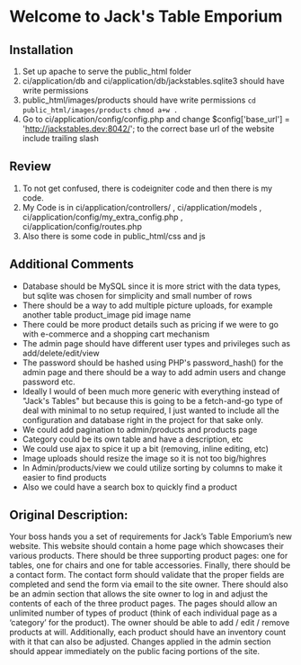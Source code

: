 # Welcome to Jack's Table Emporium

## Installation
1. Set up apache to serve the public_html folder
2. ci/application/db and ci/application/db/jackstables.sqlite3 should have write permissions
3. public_html/images/products should have write permissions
  ```cd public_html/images/products```
  ```chmod a+w .```
4. Go to ci/application/config/config.php and change $config['base_url'] = 'http://jackstables.dev:8042/'; to the correct base url of the website include trailing slash

## Review
1. To not get confused, there is codeigniter code and then there is my code. 
2. My Code is in ci/application/controllers/ , ci/application/models , ci/application/config/my_extra_config.php , ci/application/config/routes.php
3. Also there is some code in public_html/css and js

## Additional Comments
- Database should be MySQL since it is more strict with the data types, but sqlite was chosen for simplicity and small number of rows
- There should be a way to add multiple picture uploads, for example another table product_image pid image name
- There could be more product details such as pricing if we were to go with e-commerce and a shopping cart mechanism
- The admin page should have different user types and privileges such as add/delete/edit/view 
- The password should be hashed using PHP's password_hash() for the admin page and there should be a way to add admin users and change password etc.
- Ideally I would of been much more generic with everything instead of "Jack's Tables" but because this is going to be a fetch-and-go type of deal with minimal to no setup required, I just wanted to include all the configuration and database right in the project for that sake only.
- We could add pagination to admin/products and products page
- Category could be its own table and have a description, etc
- We could use ajax to spice it up a bit (removing, inline editing, etc)
- Image uploads should resize the image so it is not too big/highres
- In Admin/products/view we could utilize sorting by columns to make it easier to find products
- Also we could have a search box to quickly find a product

## Original Description:

Your boss hands you a set of requirements for Jack’s Table Emporium’s new website. This website should contain a home page which showcases their various products. There should be three supporting product pages: one for tables, one for chairs and one for table accessories. Finally, there should be a contact form. The contact form should validate that the proper fields are completed and send the form via email to the site owner.
There should also be an admin section that allows the site owner to log in and adjust the contents of each of the three product pages. The pages should allow an unlimited number of types of product (think of each individual page as a ‘category’ for the product). The owner should be able to add / edit / remove products at will. Additionally, each product should have an inventory count with it that can also be adjusted. Changes applied in the admin section should appear immediately on the public facing portions of the site.


